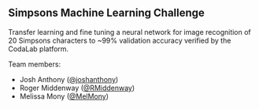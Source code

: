## Simpsons Machine Learning Challenge

Transfer learning and fine tuning a neural network for image recognition of 20 Simpsons characters to \~99% validation accuracy verified by the CodaLab platform.

Team members:

- Josh Anthony ([@joshanthony](https://github.com/joshanthony))
- Roger Middenway ([@RMiddenway](https://github.com/RMiddenway))
- Melissa Mony ([@MelMony](https://github.com/MelMony)) 